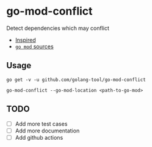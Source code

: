 # go-mod-conflict

Detect dependencies which may conflict

- [Inspired](https://github.com/cch123/gomod-conflict-detect/tree/master)
- [`go mod` sources](https://github.com/golang/go/tree/master/src/cmd/go/internal/modcmd)

## Usage

```shell
go get -v -u github.com/golang-tool/go-mod-conflict

go-mod-conflict --go-mod-location <path-to-go-mod>
```

## TODO

- [ ] Add more test cases
- [ ] Add more documentation
- [ ] Add github actions
